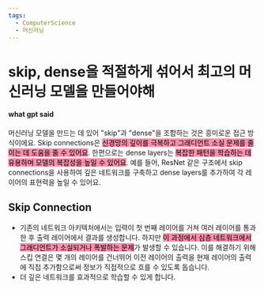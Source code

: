 ```yaml
---
tags:
  - ComputerScience
  - 머신러닝
---
```

# skip, dense을 적절하게 섞어서 최고의 머신러닝 모델을 만들어야해

#### what gpt said

머신러닝 모델을 만드는 데 있어 "skip"과 "dense"을 조합하는 것은 흥미로운 접근 방식이에요. 
Skip connections은 <mark style="background: #FF5582A6;">신경망의 깊이를 극복하고 그래디언트 소실 문제를 줄이는 데 도움을 줄 수 있어요</mark>.
한편으로는 dense layers는 <mark style="background: #FF5582A6;">복잡한 패턴을 학습하는 데 유용하며 모델의 복잡성을 높일 수 있어요</mark>. 
예를 들어, ResNet 같은 구조에서 skip connections을 사용하여 깊은 네트워크를 구축하고 dense layers를 추가하여 각 레이어의 표현력을 높일 수 있어요.


## Skip Connection

- 기존의 네트워크 아키텍처에서는 입력이 첫 번째 레이어를 거쳐 여러 레이어를 통과한 후 출력 레이어에서 결과를 생성합니다. 하지만 <mark style="background: #FF5582A6;">이 과정에서 심층 네트워크에서 그래디언트가 소실되거나 폭발하는 문제</mark>가 발생할 수 있습니다. 이를 해결하기 위해 스킵 연결은 몇 개의 레이어를 건너뛰어 이전 레이어의 출력을 현재 레이어의 출력에 직접 추가함으로써 정보가 직접적으로 흐를 수 있도록 돕습니다.
- 더 깊은 네트워크를 효과적으로 학습할 수 있게 합니다.